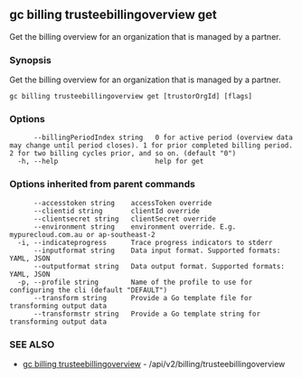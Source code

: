 ## gc billing trusteebillingoverview get

Get the billing overview for an organization that is managed by a partner.

### Synopsis

Get the billing overview for an organization that is managed by a partner.

```
gc billing trusteebillingoverview get [trustorOrgId] [flags]
```

### Options

```
      --billingPeriodIndex string   0 for active period (overview data may change until period closes). 1 for prior completed billing period. 2 for two billing cycles prior, and so on. (default "0")
  -h, --help                        help for get
```

### Options inherited from parent commands

```
      --accesstoken string    accessToken override
      --clientid string       clientId override
      --clientsecret string   clientSecret override
      --environment string    environment override. E.g. mypurecloud.com.au or ap-southeast-2
  -i, --indicateprogress      Trace progress indicators to stderr
      --inputformat string    Data input format. Supported formats: YAML, JSON
      --outputformat string   Data output format. Supported formats: YAML, JSON
  -p, --profile string        Name of the profile to use for configuring the cli (default "DEFAULT")
      --transform string      Provide a Go template file for transforming output data
      --transformstr string   Provide a Go template string for transforming output data
```

### SEE ALSO

* [gc billing trusteebillingoverview](gc_billing_trusteebillingoverview.html)	 - /api/v2/billing/trusteebillingoverview


